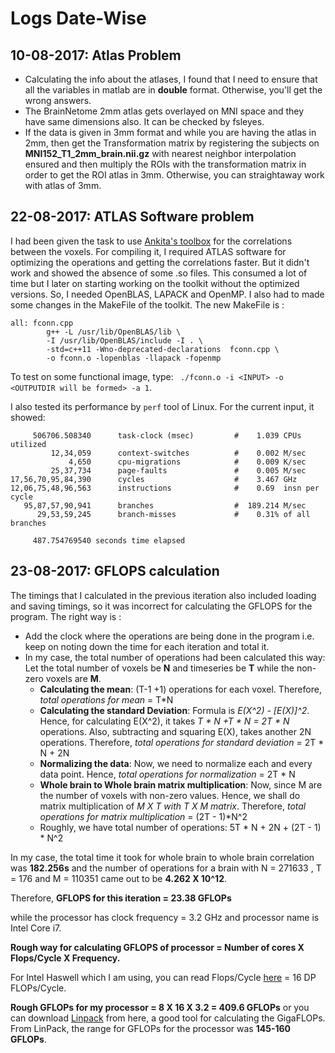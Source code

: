 # Logs Date-Wise

## 10-08-2017: Atlas Problem
* Calculating the info about the atlases, I found that I need to ensure that all the variables in matlab are in **double** format. Otherwise, you'll get the wrong answers. 
* The BrainNetome 2mm atlas gets overlayed on MNI space and they have same dimensions also. It can be checked by fsleyes. 
* If the data is given in 3mm format and while you are having the atlas in 2mm, then get the Transformation matrix by registering the subjects on **MNI152_T1_2mm_brain.nii.gz** with nearest neighbor interpolation ensured and then multiply the ROIs with the transformation matrix in order to get the ROI atlas in 3mm. Otherwise, you can straightaway work with atlas of 3mm.

## 22-08-2017: ATLAS Software problem
I had been given the task to use [Ankita's toolbox](https://github.com/Ank0905/funcConn) for the correlations between the voxels. For compiling it, I required ATLAS software for optimizing the operations and getting the correlations faster. But it didn't work and showed the absence of some .so files. This consumed a lot of time but I later on starting working on the toolkit without the optimized versions. So, I needed OpenBLAS, LAPACK and OpenMP. I also had to made some changes in the MakeFile of the toolkit. The new MakeFile is : 
```
all: fconn.cpp
        g++ -L /usr/lib/OpenBLAS/lib \
        -I /usr/lib/OpenBLAS/include -I . \
        -std=c++11 -Wno-deprecated-declarations  fconn.cpp \
        -o fconn.o -lopenblas -llapack -fopenmp                                                      
```
To test on some functional image, type: ` ./fconn.o -i <INPUT> -o <OUTPUTDIR will be formed> -a 1`.

I also tested its performance by `perf` tool of Linux. For the current input, it showed:
```
     506706.508340      task-clock (msec)         #    1.039 CPUs utilized          
         12,34,059      context-switches          #    0.002 M/sec                  
             4,650      cpu-migrations            #    0.009 K/sec                  
         25,37,734      page-faults               #    0.005 M/sec                  
17,56,70,95,84,390      cycles                    #    3.467 GHz                    
12,06,75,48,96,563      instructions              #    0.69  insn per cycle         
   95,87,57,90,941      branches                  #  189.214 M/sec                  
      29,53,59,245      branch-misses             #    0.31% of all branches        

     487.754769540 seconds time elapsed
```

## 23-08-2017: GFLOPS calculation
The timings that I calculated in the previous iteration also included loading and saving timings, so it was incorrect for calculating the GFLOPS for the program. The right way is :
* Add the clock where the operations are being done in the program i.e. keep on noting down the time for each iteration and total it. 
* In my case, the total number of operations had been calculated this way:
  Let the total number of voxels be **N** and timeseries be **T** while the non-zero voxels are **M**.
  * **Calculating the mean**: (T-1 +1) operations for each voxel. Therefore, *total operations for mean* = T*N
  * **Calculating the standard Deviation**: Formula is *E(X^2) - [E(X)]^2*. Hence, for calculating E(X^2), it takes *T * N +T * N = 2T * N* operations. Also, subtracting and squaring E(X), takes another 2N operations. Therefore, *total operations for standard deviation* = 2T * N + 2N
  * **Normalizing the data**: Now, we need to normalize each and every data point. Hence, *total operations for normalization* = 2T * N
  * **Whole brain to Whole brain matrix multiplication**: Now, since M are the number of voxels with non-zero values. Hence, we shall do matrix multiplication of *M X T with T X M matrix*. Therefore, *total operations for matrix multiplication* = (2T - 1)*N^2 
  * Roughly, we have total number of operations: 5T * N + 2N + (2T - 1) * N^2
  
In my case, the total time it took for whole brain to whole brain correlation was **182.256s** and the number of operations for a brain with N = 271633 , T = 176 and M = 110351 came out to be **4.262 X 10^12**. 

Therefore, 
**GFLOPS for this iteration = 23.38 GFLOPs**

while the processor has clock frequency = 3.2 GHz and processor name is Intel Core i7. 

**Rough way for calculating GFLOPS of processor = Number of cores X Flops/Cycle X Frequency.**

For Intel Haswell which I am using, you can read Flops/Cycle [here](https://en.wikipedia.org/wiki/FLOPS) = 16 DP FLOPs/Cycle.

**Rough GFLOPs for my processor = 8 X 16 X 3.2 = 409.6 GFLOPs** or you can download [Linpack](https://serverfault.com/a/822011) from here, a good tool for calculating the GigaFLOPs. From LinPack, the range for GFLOPs for the processor was **145-160 GFLOPs**.
